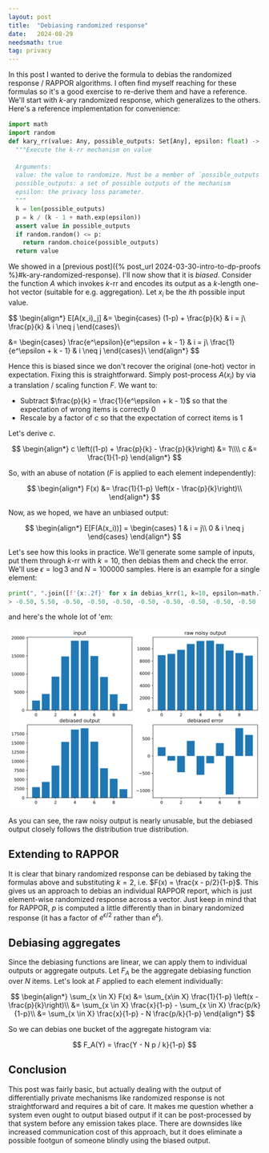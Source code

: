 ```yaml
---
layout: post
title:  "Debiasing randomized response"
date:   2024-08-29
needsmath: true
tag: privacy
---
```


In this post I wanted to derive the formula to debias the randomized response / RAPPOR algorithms.
I often find myself reaching for these formulas so it's a good exercise to re-derive them and have a reference.
We'll start with $k$-ary randomized response, which generalizes to the others. Here's a reference implementation
for convenience:

```python
import math
import random
def kary_rr(value: Any, possible_outputs: Set[Any], epsilon: float) -> Any:
  """Execute the k-rr mechanism on value

  Arguments:
  value: the value to randomize. Must be a member of `possible_outputs`
  possible_outputs: a set of possible outputs of the mechanism
  epsilon: the privacy loss parameter.
  """
  k = len(possible_outputs)
  p = k / (k - 1 + math.exp(epsilon))
  assert value in possible_outputs
  if random.random() <= p:
    return random.choice(possible_outputs)
  return value
```

We showed in a [previous post]({% post_url 2024-03-30-intro-to-dp-proofs %}#k-ary-randomized-response).
I'll now show that it is _biased_. Consider the function $A$ which invokes $k$-rr and encodes its output
as a $k$-length one-hot vector (suitable for e.g. aggregation). Let $x_i$ be the $i$th possible input value.

$$
\begin{align*}
E[A(x_i)_j] &= 
    \begin{cases}
    (1-p) + \frac{p}{k} & i = j\\
    \frac{p}{k} & i \neq j
    \end{cases}\\

&= \begin{cases}
\frac{e^\epsilon}{e^\epsilon + k - 1} & i = j\\
\frac{1}{e^\epsilon + k - 1} & i \neq j
\end{cases}\\
\end{align*}
$$

Hence this is biased since we don't recover the original (one-hot) vector in expectation.
Fixing this is straightforward. Simply post-process $A(x_i)$ by via a translation / scaling function $F$.
We want to:
- Subtract $\frac{p}{k} = \frac{1}{e^\epsilon + k - 1}$ so that the expectation of wrong items is correctly 0
- Rescale by a factor of $c$ so that the expectation of correct items is 1

Let's derive $c$.

$$
\begin{align*}
c \left((1-p) + \frac{p}{k} - \frac{p}{k}\right) &= 1\\\\
c &= \frac{1}{1-p}
\end{align*}
$$

So, with an abuse of notation ($F$ is applied to each element independently):

$$
\begin{align*}
F(x) &= \frac{1}{1-p} \left(x - \frac{p}{k}\right)\\
\end{align*}
$$

Now, as we hoped, we have an unbiased output:

$$
\begin{align*}
E[F(A(x_i))] = \begin{cases}
    1 & i = j\\
    0 & i \neq j
\end{cases}
\end{align*}
$$

Let's see how this looks in practice. We'll generate some sample of inputs, put them through $k$-rr with $k=10$, then
debias them and check the error. We'll use $\epsilon = \log 3$ and $N = 100000$ samples. Here is an example for a 
single element:
```python
print(", ".join([f'{x:.2f}' for x in debias_krr(1, k=10, epsilon=math.log(3))]))
> -0.50, 5.50, -0.50, -0.50, -0.50, -0.50, -0.50, -0.50, -0.50, -0.50
```

and here's the whole lot of 'em:

![Debiased k-rr](/images/debiased-rr.svg)

As you can see, the raw noisy output is nearly unusable, but the debiased output closely follows the distribution true
distribution.

## Extending to RAPPOR

It is clear that binary randomized response can be debiased by taking the formulas above and substituting $k=2$, i.e.
$F(x) = \frac{x - p/2}{1-p}$.
This gives us an approach to debias an individual RAPPOR report, which is just element-wise randomized response across
a vector. Just keep in mind that for RAPPOR, $p$ is computed a little differently than in binary randomized response
(it has a factor of $e^{\epsilon  / 2}$ rather than $e^\epsilon$).

## Debiasing aggregates

Since the debiasing functions are linear, we can apply them to individual outputs or aggregate outputs.
Let $F_A$ be the aggregate debiasing function over $N$ items. Let's look at $F$ applied to each element individually:

$$
\begin{align*}
\sum_{x \in X} F(x) &= \sum_{x\in X} \frac{1}{1-p} \left(x - \frac{p}{k}\right)\\
&= \sum_{x \in X} \frac{x}{1-p} - \sum_{x \in X} \frac{p/k}{1-p}\\
&= \sum_{x \in X} \frac{x}{1-p} - N \frac{p/k}{1-p}
\end{align*}
$$

So we can debias one bucket of the aggregate histogram via:

$$
F_A(Y) = \frac{Y - N p / k}{1-p}
$$

## Conclusion

This post was fairly basic, but actually dealing with the output of differentially private mechanisms like randomized
response is not straightforward and requires a bit of care. It makes me question whether a system even ought to
output biased output if it can be post-processed by that system before any emission takes place. There are
downsides like increased communication cost of this approach, but it does eliminate a possible footgun of
someone blindly using the biased output.